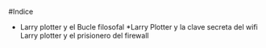 #Indice

* Larry plotter y el Bucle filosofal
*Larry Plotter y la clave secreta del wifi
Larry plotter y el prisionero del firewall

